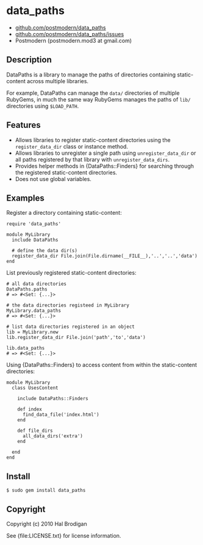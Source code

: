 # data_paths

* [github.com/postmodern/data_paths](http://github.com/postmodern/data_paths)
* [github.com/postmodern/data_paths/issues](http://github.com/postmodern/data_paths/issues)
* Postmodern (postmodern.mod3 at gmail.com)

## Description

DataPaths is a library to manage the paths of directories containing
static-content across multiple libraries.

For example, DataPaths can manage the `data/` directories of
multiple RubyGems, in much the same way RubyGems manages the paths of
`lib/` directories using `$LOAD_PATH`.

## Features

* Allows libraries to register static-content directories using the
  `register_data_dir` class or instance method.
* Allows libraries to unregister a single path using
  `unregister_data_dir` or all paths registered by that library with
  `unregister_data_dirs`.
* Provides helper methods in {DataPaths::Finders} for searching through
  the registered static-content directories.
* Does not use global variables.

## Examples

Register a directory containing static-content:

    require 'data_paths'
    
    module MyLibrary
      include DataPaths
    
      # define the data dir(s)
      register_data_dir File.join(File.dirname(__FILE__),'..','..','data')
    end

List previously registered static-content directories:

    # all data directories
    DataPaths.paths
    # => #<Set: {...}>

    # the data directories registeed in MyLibrary
    MyLibrary.data_paths
    # => #<Set: {...}>

    # list data directories registered in an object
    lib = MyLibrary.new
    lib.register_data_dir File.join('path','to','data')

    lib.data_paths
    # => #<Set: {...}>

Using {DataPaths::Finders} to access content from within the
static-content directories:

    module MyLibrary
      class UsesContent
    
        include DataPaths::Finders
    
        def index
          find_data_file('index.html')
        end

        def file_dirs
          all_data_dirs('extra')
        end
    
      end
    end

## Install

    $ sudo gem install data_paths

## Copyright

Copyright (c) 2010 Hal Brodigan

See {file:LICENSE.txt} for license information.

